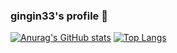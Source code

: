 ### gingin33's profile 👋

[![Anurag's GitHub stats](https://github-readme-stats.vercel.app/api?username=gingin33)](https://github.com/anuraghazra/github-readme-stats)
[![Top Langs](https://github-readme-stats.vercel.app/api/top-langs/?username=gingin33)](https://github.com/anuraghazra/github-readme-stats)
